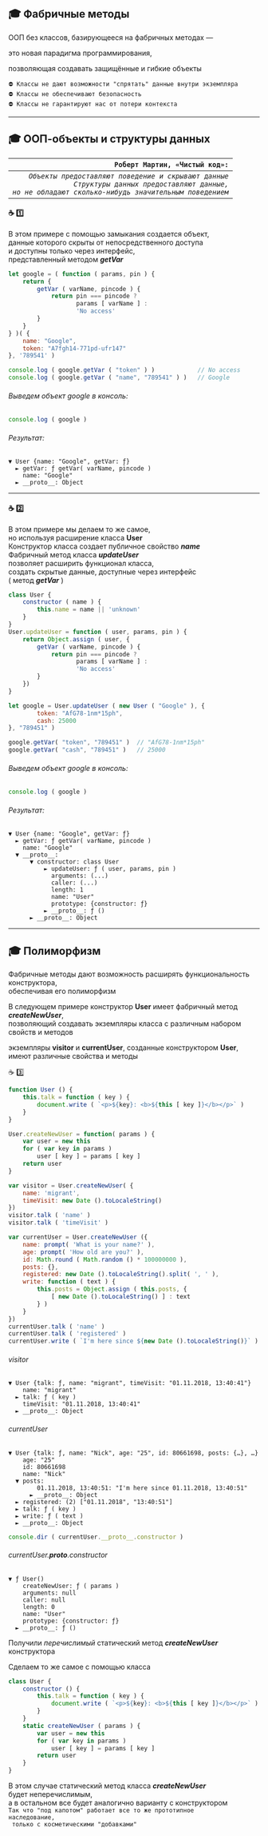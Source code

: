 ## :mortar_board: Фабричные методы

ООП без классов, базирующееся на фабричных методах — 

это новая парадигма программирования, 

позволяющая создавать защищённые и гибкие объекты

    ⛔️ Классы не дают возможности "спрятать" данные внутри экземпляра
    ⛔️ Классы не обеспечивают безопасность 
    ⛔️ Классы не гарантируют нас от потери контекста

***
## :mortar_board: ООП-объекты и структуры данных

| `Роберт Мартин, «Чистый код»:` |
|-:|
| _`Объекты предоставляют поведение и скрывают данные`<br/>`Структуры данных предоставляют данные,`<br/>`но не обладают сколько-нибудь значительным поведением`_ |

#### :coffee: :one:
В этом примере с помощью замыкания создается объект,<br/>
данные которого скрыты от непосредственного доступа<br/>
и доступны только через интерфейс,<br/>
представленный методом **_getVar_**

```javascript
let google = ( function ( params, pin ) {
    return {
        getVar ( varName, pincode ) {
            return pin === pincode ? 
                   params [ varName ] :
                   'No access'
        }
    }
} )( {
    name: "Google",
    token: "A7fgh14-771pd-ufr147"
}, '789541' )

console.log ( google.getVar ( "token" ) )            // No access
console.log ( google.getVar ( "name", "789541" ) )   // Google
```
###### Выведем объект google в консоль:
```javascript
console.log ( google )
```
###### Результат:
```console
▼ User {name: "Google", getVar: ƒ}
  ► getVar: ƒ getVar( varName, pincode )
    name: "Google"
  ► __proto__: Object
```
***
#### :coffee: :two:
В этом примере мы делаем то же самое,<br/>
но используя расширение класса **User**<br/>
Конструктор класса создает публичное свойство **_name_**<br/>
Фабричный метод класса **_updateUser_**<br/>
позволяет расширить функционал класса,<br/>
создать скрытые данные, доступные через интерфейс<br/>
( метод **_getVar_** )
```javascript
class User {
    constructor ( name ) {
        this.name = name || 'unknown'
    }
}
User.updateUser = function ( user, params, pin ) {
    return Object.assign ( user, {
        getVar ( varName, pincode ) {
            return pin === pincode ? 
                   params [ varName ] :
                   'No access'
        }
    })
}

let google = User.updateUser ( new User ( "Google" ), {
        token: "AfG78-1nm*15ph",
        cash: 25000
}, "789451" )

google.getVar( "token", "789451" )  // "AfG78-1nm*15ph"
google.getVar( "cash", "789451" )   // 25000
```
###### Выведем объект google в консоль:
```javascript
console.log ( google )
```
###### Результат:
```console
▼ User {name: "Google", getVar: ƒ}
  ► getVar: ƒ getVar( varName, pincode )
    name: "Google"
  ▼ __proto__:
      ▼ constructor: class User
          ► updateUser: ƒ ( user, params, pin )
            arguments: (...)
            caller: (...)
            length: 1
            name: "User"
            prototype: {constructor: ƒ}
          ► __proto__: ƒ ()
      ► __proto__: Object
```
***
## :mortar_board: Полиморфизм
Фабричные методы дают возможность расширять функциональность конструктора,<br/>
обеспечивая его полиморфизм

В следующем примере конструктор  **User**  имеет фабричный метод   **_createNewUser_**,<br/>
позволяющий создавать экземпляры класса с различным набором свойств и методов

экземпляры   **visitor**  и   **currentUser**,  созданные конструктором  **User**,<br/>
имеют различные свойства и методы

:coffee: :three:
```javascript
function User () {
    this.talk = function ( key ) {
        document.write ( `<p>${key}: <b>${this [ key ]}</b></p>` )
    }
}

User.createNewUser = function( params ) {
    var user = new this
    for ( var key in params ) 
        user [ key ] = params [ key ]
    return user
}

var visitor = User.createNewUser( {
    name: 'migrant',
    timeVisit: new Date ().toLocaleString()
})
visitor.talk ( 'name' )
visitor.talk ( 'timeVisit' )

var currentUser = User.createNewUser ({
    name: prompt( 'What is your name?' ),
    age: prompt( 'How old are you?' ),
    id: Math.round ( Math.random () * 100000000 ),
    posts: {},
    registered: new Date ().toLocaleString().split( ', ' ),
    write: function ( text ) {
        this.posts = Object.assign ( this.posts, {
            [ new Date ().toLocaleString() ] : text
        } )  
    }
})
currentUser.talk ( 'name' )
currentUser.talk ( 'registered' )
currentUser.write ( `I'm here since ${new Date ().toLocaleString()}` )
```
###### visitor
```console
▼ User {talk: ƒ, name: "migrant", timeVisit: "01.11.2018, 13:40:41"}
    name: "migrant"
  ► talk: ƒ ( key )
    timeVisit: "01.11.2018, 13:40:41"
  ► __proto__: Object
```
###### currentUser
```console
▼ User {talk: ƒ, name: "Nick", age: "25", id: 80661698, posts: {…}, …}
    age: "25"
    id: 80661698
    name: "Nick"
  ▼ posts:
        01.11.2018, 13:40:51: "I'm here since 01.11.2018, 13:40:51"
      ► __proto__: Object
  ► registered: (2) ["01.11.2018", "13:40:51"]
  ► talk: ƒ ( key )
  ► write: ƒ ( text )
  ► __proto__: Object
```
```javascript
console.dir ( currentUser.__proto__.constructor )
```
###### currentUser.__proto__.constructor
```console
▼ ƒ User()
    createNewUser: ƒ ( params )
    arguments: null
    caller: null
    length: 0
    name: "User"
    prototype: {constructor: ƒ}
  ► __proto__: ƒ ()
```
Получили _перечислимый_ статический метод **_createNewUser_** конструктора

Сделаем то же самое с помощью класса
```javascript
class User {
    constructor () {
        this.talk = function ( key ) {
            document.write ( `<p>${key}: <b>${this [ key ]}</b></p>` )
        }
    }
    static createNewUser ( params ) {
        var user = new this
        for ( var key in params ) 
            user [ key ] = params [ key ]
        return user
    }
}
```
В этом случае статический метод класса **_createNewUser_**<br/>
будет неперечислимым,<br/>
а в остальном все будет аналогично варианту с конструктором<br/>
<code>Так что "под капотом" работает все то же прототипное наследование,<br/>
только с косметическими "добавками"</code>